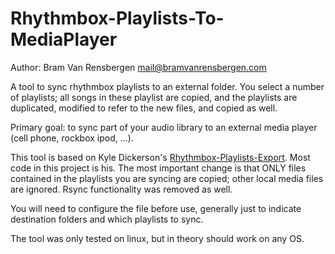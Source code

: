 Rhythmbox-Playlists-To-MediaPlayer
==========================
Author: Bram Van Rensbergen <mail@bramvanrensbergen.com>

A tool to sync rhythmbox playlists to an external folder. 
You select a number of playlists; all songs in these playlist are copied, and the playlists are duplicated, modified to refer to the new files, and copied as well.

Primary goal: to sync part of your audio library to an external media player (cell phone, rockbox ipod, ...).

This tool is based on Kyle Dickerson's <a href = "https://github.com/kdickerson/Rhythmbox-Playlists-Export">Rhythmbox-Playlists-Export</a>. 
Most code in this project is his. The most important change is that ONLY files contained in the playlists you are syncing are copied; other local media files are ignored. 
Rsync functionality was removed as well.

You will need to configure the file before use, generally just to indicate destination folders and which playlists to sync.

The tool was only tested on linux, but in theory should work on any OS. 